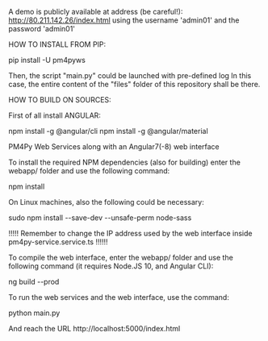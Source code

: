 A demo is publicly available at address (be careful!):
http://80.211.142.26/index.html
using the username 'admin01' and the password 'admin01'

HOW TO INSTALL FROM PIP:


pip install -U pm4pyws

Then, the script "main.py" could be launched with pre-defined log
In this case, the entire content of the "files" folder of this repository shall be there.


HOW TO BUILD ON SOURCES:


First of all install ANGULAR:

npm install -g @angular/cli
npm install -g @angular/material


PM4Py Web Services along with an Angular7(-8) web interface


To install the required NPM dependencies (also for building) enter the webapp/ folder and use the following command:

npm install


On Linux machines, also the following could be necessary:

sudo npm install --save-dev  --unsafe-perm node-sass


!!!!! Remember to change the IP address used by the web interface inside pm4py-service.service.ts !!!!!!



To compile the web interface, enter the webapp/ folder and use the following command
(it requires Node.JS 10, and Angular CLI):

ng build --prod



To run the web services and the web interface, use the command:

python main.py

And reach the URL http://localhost:5000/index.html
